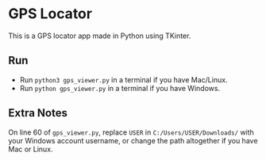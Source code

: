 # GPS Locator

This is a GPS locator app made in Python using TKinter.

## Run

- Run `python3 gps_viewer.py` in a terminal if you have Mac/Linux.
- Run `python gps_viewer.py` in a terminal if you have Windows.

## Extra Notes

On line 60 of `gps_viewer.py`, replace `USER` in `C:/Users/USER/Downloads/` with your Windows account username, or change the path altogether if you have Mac or Linux.
